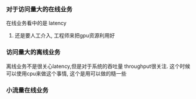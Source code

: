 ### 对于访问量大的在线业务
在线业务看中的是 latency

1. 还是要人工介入, 工程师来把gpu资源利用好

### 访问量大的离线业务
离线业务不是很关心latency,但是对于系统的吞吐量 throughput很关注.
这个时候可以使用cpu来做这个事情, 这个是用可以做的糙一些


### 小流量在线业务

